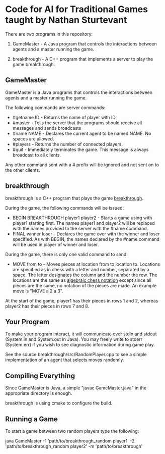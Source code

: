Code for AI for Traditional Games taught by Nathan Sturtevant
==========================================

There are two programs in this repository:

1. GameMaster - A Java program that controls the interactions between agents and a master running the game.

2. breakthrough - A C++ program that implements a server to play the game breakthrough.


GameMaster
----------
GameMaster is a Java programs that controls the interactions between agents and a master running the game.

The following commands are server commands:
* #getname ID - Returns the name of player with ID.
* #master - Tells the server that the programs should receive all messages and sends broadcasts
* #name NAME - Declares the current agent to be named NAME. No spaces are allowed.
* #players - Returns the number of connected players.
* #quit - Immediately terminates the game. This message is always broadcast to all clients.

Any other command sent with a # prefix will be ignored and not sent on to the other clients.

breakthrough
------------
breakthrough is a C++ program that plays the game [breakthrough](http://en.wikipedia.org/wiki/Breakthrough_%28board_game%29).

During the game, the following commands will be issued:
* BEGIN BREAKTHROUGH player1 player2 - Starts a game using with player1 starting first. The names player1 and player2 will be replaced with the names provided to the server with the #name command.
* FINAL winner loser - Declares the game over with the winner and loser specified. As with BEGIN, the names declared by the #name command will be used in player of winner and loser.

During the game, there is only one valid command to send:
* MOVE from to - Moves pieces at location from to location to. Locations are specified as in chess with a letter and number, separated by a space. The letter designates the column and the number the row. The locations are the same as [algebraic chess notation](http://en.wikipedia.org/wiki/Algebraic_chess_notation) except since all pieces are the same, no notation of the pieces are made. An example move is "MOVE a 2 a 3".

At the start of the game, player1 has their pieces in rows 1 and 2, whereas player2 has their pieces in rows 7 and 8.

Your Program
------------
To make your program interact, it will communicate over stdin and stdout (System.in and System.out in Java). You may freely write to stderr (System.err) if you wish to see diagnostic information during game play.

See the source breakthrough/src/RandomPlayer.cpp to see a simple implementation of an agent that selects moves randomly.

Compiling Everything
-------------------
Since GameMaster is Java, a simple "javac GameMaster.java" in the appropriate directory is enough.

breakthrough is using cmake to configure the build.

Running a Game
--------------
To start a game between two random players type the following:

java GameMaster -1 'path/to/breakthrough_random player1' -2 'path/to/breakthrough_random player2' -m 'path/to/breakthrough'
